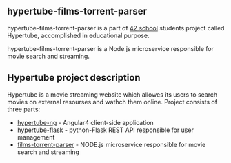 ## hypertube-films-torrent-parser

hypertube-films-torrent-parser is a part of [42 school](https://en.wikipedia.org/wiki/42_(school)) students project called Hypertube, accomplished in educational purpose.

hypertube-films-torrent-parser is a Node.js microservice responsible for movie search and streaming.

## Hypertube project description

Hypertube is a movie streaming website which allowes its users to search movies on external resourses and wathch them online. Project consists of three parts:

* [hypertube-ng](https://github.com/MedievalSerj/hypertube-ng) - Angular4 client-side application
* [hypertube-flask](https://github.com/MedievalSerj/hypertube-flask) - python-Flask REST API responsible for user management
* [films-torrent-parser](https://github.com/MedievalSerj/hypertube-films-torrent-parser) - NODE.js microservice responsible for movie search and streaming
